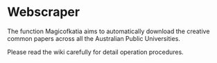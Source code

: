 # Webscraper
The function Magicofkatia aims to automatically download the creative common papers across all the Australian Public Universities. 


Please read the wiki carefully for detail operation procedures. 
